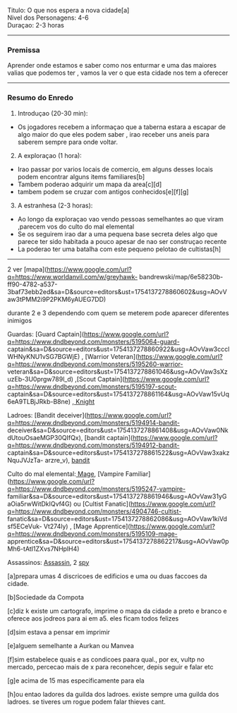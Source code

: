 Titulo: O que nos espera a nova cidade[a]  
 Nivel dos Personagens: 4-6  
Duraçao: 2-3 horas

* * *

### Premissa

Aprender onde estamos e saber como nos enturmar e uma das maiores valias que
podemos ter , vamos la ver o que esta cidade nos tem a oferecer

* * *

### Resumo do Enredo

  1. Introduçao (20-30 min):  

  * Os jogadores recebem a informaçao que a taberna estara a escapar de algo maior do que eles podem saber , irao receber uns aneis para saberem sempre para onde voltar.

  2. A exploraçao (1 hora):

  * Irao passar por varios locais de comercio, em alguns desses locais podem encontrar alguns items familiares[b]
  * Tambem poderao adquirir um mapa da area[c][d]
  * tambem podem se cruzar com antigos conhecidos[e][f][g]

  3. A estranhesa (2-3 horas):  

  * Ao longo da exploraçao vao vendo pessoas semelhantes ao que viram ,parecem vos do culto do mal elemental
  * Se os seguirem irao dar a uma pequena base secreta deles algo que parece ter sido habitada a pouco apesar de nao ser construçao recente
  * La poderao ter uma batalha com este pequeno pelotao de cultistas[h]

* * *

2 ver
[mapa](https://www.google.com/url?q=https://www.worldanvil.com/w/greyhawk-
bandrewski/map/6e58230b-ff90-4782-a537-3baf73ebb2ed&sa=D&source=editors&ust=1754137278860602&usg=AOvVaw3tPMM2i9P2PKM6yAUEG7DD)

        

durante 2 e 3 dependendo com quem se meterem pode aparecer diferentes inimigos  
  
Guardas: [Guard
Captain](https://www.google.com/url?q=https://www.dndbeyond.com/monsters/5195064-guard-
captain&sa=D&source=editors&ust=1754137278860922&usg=AOvVaw3ccclWHNyKNU1vSG7BGWjE)
, [Warrior
Veteran](https://www.google.com/url?q=https://www.dndbeyond.com/monsters/5195260-warrior-
veteran&sa=D&source=editors&ust=1754137278861046&usg=AOvVaw3sXzuzEb-3U0prgw789l_d)
,[Scout
Captain](https://www.google.com/url?q=https://www.dndbeyond.com/monsters/5195197-scout-
captain&sa=D&source=editors&ust=1754137278861164&usg=AOvVaw15vUq6eA9TLBjJRkb-B8ne)
,[
Knight](https://www.google.com/url?q=https://www.dndbeyond.com/monsters/4904816-knight&sa=D&source=editors&ust=1754137278861265&usg=AOvVaw3ZnJcpU6PA4xlp8e-acgv_)

Ladroes: [Bandit
deceiver](https://www.google.com/url?q=https://www.dndbeyond.com/monsters/5194914-bandit-
deceiver&sa=D&source=editors&ust=1754137278861408&usg=AOvVaw0NkdUtouOsaeMGP30QIfQx),
[bandit
captain](https://www.google.com/url?q=https://www.dndbeyond.com/monsters/5194912-bandit-
captain&sa=D&source=editors&ust=1754137278861522&usg=AOvVaw3xakzNquJVJzTa-
arzre_v),
[bandit](https://www.google.com/url?q=https://www.dndbeyond.com/monsters/5194915-bandit&sa=D&source=editors&ust=1754137278861606&usg=AOvVaw0nDebSHL4OXIAKfY5bkBsX)

Culto do mal elemental:[
Mage](https://www.google.com/url?q=https://www.dndbeyond.com/monsters/4831023-mage&sa=D&source=editors&ust=1754137278861794&usg=AOvVaw1TCqARjQibxCnGNFg0grmI),
[Vampire
Familiar](https://www.google.com/url?q=https://www.dndbeyond.com/monsters/5195247-vampire-
familiar&sa=D&source=editors&ust=1754137278861946&usg=AOvVaw31yGaOia5rwWitDkIQvf4G)
ou [Cultist
Fanatic](https://www.google.com/url?q=https://www.dndbeyond.com/monsters/4904746-cultist-
fanatic&sa=D&source=editors&ust=1754137278862086&usg=AOvVaw1kiVdsf5ECeVuk-
Vt274ly) , [Mage
Apprentice](https://www.google.com/url?q=https://www.dndbeyond.com/monsters/5195109-mage-
apprentice&sa=D&source=editors&ust=1754137278862217&usg=AOvVaw0pMh6-tAtI1ZXvs7NHplH4)

Assassinos:
[Assassin](https://www.google.com/url?q=https://www.dndbeyond.com/monsters/5194904-assassin&sa=D&source=editors&ust=1754137278862397&usg=AOvVaw0bsKI8056RHwcfIsgiswve),
2
[spy](https://www.google.com/url?q=https://www.dndbeyond.com/monsters/5195217-spy&sa=D&source=editors&ust=1754137278862502&usg=AOvVaw2prQcsks6R4_gzODoNNGwQ)

[a]prepara umas 4 discricoes de edificios e uma ou duas faccoes da cidade.

[b]Sociedade da Compota

[c]diz k existe um cartografo, imprime o mapa da cidade a preto e branco e
oferece aos jodreos para ai em a5. eles ficam todos felizes

[d]sim estava a pensar em imprimir

[e]alguem semelhante a Aurkan ou Manvea

[f]sim estabelece quais e as condicoes paara qual., por ex, vultp no mercado,
percecao mais de x para reconehcer, depis seguir e falar etc

[g]e acima de 15 mas especificamente para ela

[h]ou entao ladores da guilda dos ladroes. existe sempre uma guilda dos
ladroes. se tiveres um rogue podem falar thieves cant.

